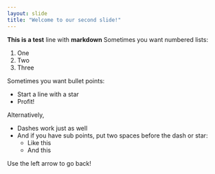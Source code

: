 ```yaml
---
layout: slide
title: "Welcome to our second slide!"
---
```

__This is a test__ line with **markdown**
Sometimes you want numbered lists:

1. One
2. Two
3. Three

Sometimes you want bullet points:

* Start a line with a star
* Profit!

Alternatively,

- Dashes work just as well
- And if you have sub points, put two spaces before the dash or star:
  - Like this
  - And this
  
Use the left arrow to go back!